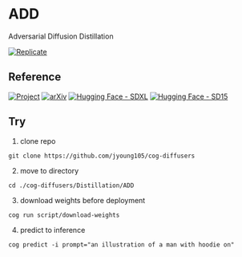 # ADD

Adversarial Diffusion Distillation

[![Replicate](https://replicate.com/jyoung105/sdxl-turbo/badge)](https://replicate.com/jyoung105/sdxl-turbo/)

## Reference

[![Project](https://img.shields.io/badge/Project-8A2BE2)](https://stability.ai/news/stability-ai-sdxl-turbo)
[![arXiv](https://img.shields.io/badge/arXiv-2311.17042-b31b1b.svg)](https://arxiv.org/pdf/2311.17042)
[![Hugging Face - SDXL](https://img.shields.io/badge/🤗%20Huggingface-Model-yellow)](https://huggingface.co/stabilityai/sdxl-turbo)
[![Hugging Face - SD15](https://img.shields.io/badge/🤗%20Huggingface-Model-yellow)](https://huggingface.co/stabilityai/sd-turbo)

## Try

1. clone repo
```
git clone https://github.com/jyoung105/cog-diffusers
```

2. move to directory
```
cd ./cog-diffusers/Distillation/ADD
```

3. download weights before deployment
```
cog run script/download-weights
```

4. predict to inference
```
cog predict -i prompt="an illustration of a man with hoodie on"
```